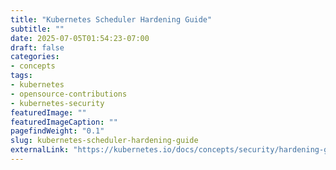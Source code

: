 ```yaml
---
title: "Kubernetes Scheduler Hardening Guide"
subtitle: ""
date: 2025-07-05T01:54:23-07:00
draft: false
categories:
- concepts
tags:
- kubernetes
- opensource-contributions
- kubernetes-security
featuredImage: ""
featuredImageCaption: ""
pagefindWeight: "0.1"
slug: kubernetes-scheduler-hardening-guide
externalLink: "https://kubernetes.io/docs/concepts/security/hardening-guide/scheduler/"
---
```

